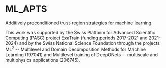 # ML_APTS
Additively preconditioned trust-region strategies for machine learning

This work was supported by the Swiss Platform for Advanced Scientific Computing (PASC) project ExaTrain (funding periods 2017-2021 and 2021-2024) and by the Swiss National Science Foundation through the projects ML<sup>2</sup> -- Multilevel and Domain Decomposition Methods for Machine Learning (197041) and Multilevel training of DeepONets -- multiscale and multiphysics applications (206745). 
